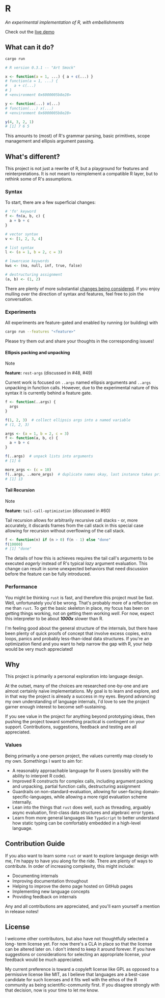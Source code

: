 # R

_An experimental implementation of R, with embellishments_

Check out the [live demo](https://dgkf.github.io/R/)

## What can it do?

```sh
cargo run
```
```r
# R version 0.3.1 -- "Art Smock"

x <- function(a = 1, ...) { a + c(...) }
# function(a = 1, ...) {
#   a + c(...)
# }
# <environment 0x6000005b8e28>

y <- function(...) x(...)
# function(...) x(...)
# <environment 0x6000005b8e28>

y(4, 3, 2, 1)
# [1] 7 6 5 
```

This amounts to (most) of R's grammar parsing, basic primitives, scope
management and ellipsis argument passing.

## What's different?

This project is not just a rewrite of R, but a playground for features and
reinterpretations. It is not meant to reimplement a compatible R layer, but 
to rethink some of R's assumptions. 

### Syntax

To start, there are a few superficial changes:

```r
# 'fn' keyword
f <- fn(a, b, c) {
  a + b + c
}

# vector syntax
v <- [1, 2, 3, 4]

# list syntax
l <- (a = 1, b = 2, c = 3)

# lowercase keywords
kws <- (na, null, inf, true, false)

# destructuring assignment
(a, b) <- (1, 2)
```

There are plenty of more substantial [changes being considered](https://github.com/dgkf/R/issues?q=is%3Aissue+is%3Aopen+label%3Ameta-proposal). 
If you enjoy mulling over the direction of syntax and features, feel
free to join the conversation.

### Experiments

All experiments are feature-gated and enabled by running (or building) with 

```sh
cargo run --features "<feature>"
```

Please try them out and share your thoughts in the corresponding issues!

#### Ellipsis packing and unpacking

> [!NOTE]  
> **feature:** `rest-args` (discussed in #48, #49)

Current work is focused on `..args` named ellipsis arguments and `..args`
unpacking in function calls. However, due to the experimental nature of this
syntax it is currently behind a feature gate.

```r
f <- function(..args) {
  args
}

f(1, 2, 3)  # collect ellipsis args into a named variable
# (1, 2, 3)
```

```r
args <- (a = 1, b = 2, c = 3)
f <- function(a, b, c) {
  a + b + c
}

f(..args)  # unpack lists into arguments
# [1] 6

more_args <- (c = 10)
f(..args, ..more_args)  # duplicate names okay, last instance takes priority
# [1] 13
```

#### Tail Recursion

> [!NOTE]  
> **feature:** `tail-call-optimization` (discussed in #60)

Tail recursion allows for arbitrarily recursive call stacks - or, more 
accurately, it discards frames from the call stack in this special case
allowing for recursion without overflowing of the call stack.

```r
f <- function(n) if (n > 0) f(n - 1) else "done"
f(10000)
# [1] "done"
```

The details of how this is achieves requires the tail call's arguments to be
executed _eagerly_ instead of R's typical _lazy_ argument evaluation. This 
change can result in some unexpected behaviors that need discussion before
the feature can be fully introduced.

### Performance

You might be thinking `rust` is fast, and therefore this project must be
fast. Well, unfortunately you'd be wrong. That's probably more of a 
reflection on me than `rust`. To get the basic skeleton in place, 
my focus has been on getting things working, not on getting them working
_well_. For now, expect this interpreter to be about ***1000x*** slower
than R. 

I'm feeling good about the general structure of the internals, but there
have been plenty of quick proofs of concept that involve excess copies, 
extra loops, panics and probably less-than-ideal data structures.
If you're an optimization fiend and you want to help narrow the gap with 
R, your help would be very much appreciated!

## Why

This project is primarily a personal exploration into language design. 

At the outset, many of the choices are researched one-by-one and are almost
certainly naive implementations. My goal is to learn and explore, and in 
that way the project is already a success in my eyes. Beyond advancing my own
understanding of language internals, I'd love to see the project garner enough
interest to become self-sustaining. 

If you see value in the project for anything beyond prototyping ideas, then
pushing the project toward something practical is contingent on your support.
Contributions, suggestions, feedback and testing are all appreciated.

### Values

Being primarily a one-person project, the values currently map closely to my
own. Somethings I want to aim for:

- A reasonably approachable language for R users (possibly with the ability to
  interpret R code).
- Improved R constructs for complex calls, including argument packing and
  unpacking, partial function calls, destructuring assignment
- Guardrails on non-standard-evaluation, allowing for user-facing 
  domain-specific-languages, while allowing a more rigid evaluation scheme
  internally. 
- Lean into the things that `rust` does well, such as threading, arguably 
  async evaluation, first-class data structures and algebraic error types.
- Learn from more general languages like `TypeScript` to better understand
  how static typing can be comfortably embedded in a high-level language.

## Contribution Guide

If you also want to learn some `rust` or want to explore language design with
me, I'm happy to have you along for the ride. There are plenty of ways to
contribute. In order of increasing complexity, this might include:

- Documenting internals
- Improving documentation throughout
- Helping to improve the demo page hosted on GitHub pages
- Implementing new language concepts
- Providing feedback on internals

Any and all contributions are appreciated, and you'll earn yourself a mention
in release notes!

## License

I welcome other contributors, but also have not thoughtfully selected a long-
term license yet. For now there's a CLA in place so that the license can
be altered later on. I don't intend to keep it around forever. If you have
suggestions or considerations for selecting an appropriate license, your
feedback would be much appreciated.

My current preference is toward a copyleft license like GPL as opposed to a
permissive license like MIT, as I believe that languages are a best-case
candidate for such licenses and it fits well with the ethos of the R community
as being scientific-community first. If you disagree strongly with that
decision, now is your time to let me know.
